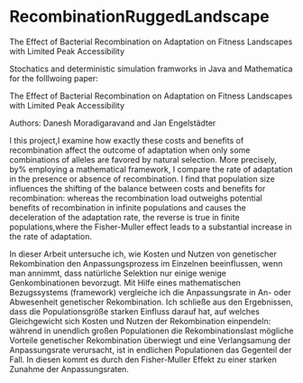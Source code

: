 # RecombinationRuggedLandscape
The Effect of Bacterial Recombination on Adaptation on Fitness Landscapes with Limited Peak Accessibility


Stochatics and deterministic simulation framworks in Java and Mathematica for the folllwoing paper:

The Effect of Bacterial Recombination on Adaptation on Fitness Landscapes with Limited Peak Accessibility

Authors: Danesh Moradigaravand and Jan Engelstädter


I this project,I examine how exactly these costs and benefits of
recombination affect the outcome of adaptation when only some combinations of
alleles are favored by natural selection. More precisely, by% employing a
mathematical framework, I compare the rate of adaptation in the presence or
absence of recombination. I find that population size influences the shifting of the
balance between costs and benefits for recombination: whereas the recombination
load outweighs potential benefits of recombination in infinite populations and
causes the deceleration of the adaptation rate, the reverse is true in finite
populations,where the Fisher-Muller effect leads to a substantial increase in the
rate of adaptation.


In dieser Arbeit untersuche ich, wie Kosten und Nutzen von
genetischer Rekombination den Anpassungsprozess im Einzelnen beeinflussen, wenn
man annimmt, dass natürliche Selektion nur einige wenige Genkombinationen
bevorzugt. Mit Hilfe eines mathematischen Bezugssystems (framework) vergleiche
ich die Anpassungsrate in An- oder Abwesenheit genetischer Rekombination.
Ich schließe aus den Ergebnissen, dass die Populationsgröße starken Einfluss darauf
hat, auf welches Gleichgewicht sich Kosten und Nutzen der Rekombination
einpendeln: während in unendlich großen Populationen die Rekombinationslast
mögliche Vorteile genetischer Rekombination überwiegt und eine Verlangsamung
der Anpassungsrate verursacht, ist in endlichen Populationen das Gegenteil der Fall.
In diesen kommt es durch den Fisher-Muller Effekt zu einer starken Zunahme der
Anpassungsraten.
